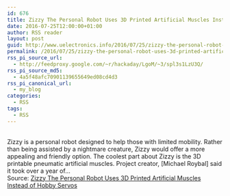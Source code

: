 ```yaml
---
id: 676
title: Zizzy The Personal Robot Uses 3D Printed Artificial Muscles Instead of Hobby Servos
date: 2016-07-25T12:00:00+01:00
author: RSS reader
layout: post
guid: http://www.uelectronics.info/2016/07/25/zizzy-the-personal-robot-uses-3d-printed-artificial-muscles-instead-of-hobby-servos/
permalink: /2016/07/25/zizzy-the-personal-robot-uses-3d-printed-artificial-muscles-instead-of-hobby-servos/
rss_pi_source_url:
  - http://feedproxy.google.com/~r/hackaday/LgoM/~3/spl3s1LzU3Q/
rss_pi_source_md5:
  - 4a5f48afc70901139655649ed08cd4d3
rss_pi_canonical_url:
  - my_blog
categories:
  - RSS
tags:
  - RSS
---
```

&#013;  
Zizzy is a personal robot designed to help those with limited mobility. Rather than being assisted by a nightmare creature, Zizzy would offer a more appealing and friendly option. The coolest part about Zizzy is the 3D printable pneumatic artificial muscles. Project creator, [Michael Roybal] said it took over a year of…&#013;  
Source: <a href="http://feedproxy.google.com/~r/hackaday/LgoM/~3/spl3s1LzU3Q/" target="_blank">Zizzy The Personal Robot Uses 3D Printed Artificial Muscles Instead of Hobby Servos</a>